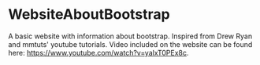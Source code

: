 # WebsiteAboutBootstrap
A basic website with information about bootstrap. Inspired from Drew Ryan and mmtuts' youtube tutorials. Video included on the website can be found here: https://www.youtube.com/watch?v=yalxT0PEx8c.
